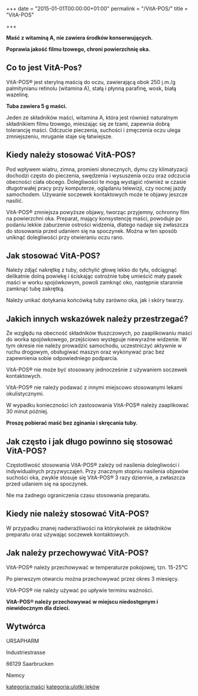 +++
date = "2015-01-01T00:00:00+01:00"
permalink = "/VitA-POS/"
title = "VitA-POS"

+++

**Maść z witaminą A, nie zawiera środków konserwujących.**

**Poprawia jakość filmu łzowego, chroni powierzchnię oka.**

Co to jest VitA-Pos?
--------------------

VitA-POS® jest sterylną maścią do oczu, zawierającą obok 250 j.m./g palmitynianu retinolu (witamina A), stałą i płynną parafinę, wosk, białą wazelinę.

**Tuba zawiera 5 g maści.**

Jeden ze składników maści, witamina A, która jest również naturalnym składnikiem filmu łzowego, mieszając się ze łzami, zapewnia dobrą tolerancję maści. Odczucie pieczenia, suchości i zmęczenia oczu ulega zmniejszeniu, mruganie staje się łatwiejsze.

Kiedy należy stosować VitA-POS?
-------------------------------

Pod wpływem wiatru, zimna, promieni słonecznych, dymu czy klimatyzacji dochodzi często do pieczenia, swędzenia i wysuszenia oczu oraz odczucia obecności ciała obcego. Dolegliwości te mogą wystąpić również w czasie długotrwałej pracy przy komputerze, oglądaniu telewizji, czy nocnej jazdy samochodem. Używanie soczewek kontaktowych może te objawy jeszcze nasilić.

VitA-POS® zmniejsza powyższe objawy, tworząc przyjemny, ochronny film na powierzchni oka. Preparat, mający konsystencję maści, powoduje po podaniu lekkie zaburzenie ostrości widzenia, dlatego nadaje się zwłaszcza do stosowania przed udaniem się na spoczynek. Można w ten sposób uniknąć dolegliwości przy otwieraniu oczu rano.

Jak stosować VitA-POS?
----------------------

Należy zdjąć nakrętkę z tuby, odchylić głowę lekko do tyłu, odciągnąć delikatnie dolną powiekę i ściskając ostrożnie tubę umieścić mały pasek maści w worku spojówkowym, powoli zamknąć oko, następnie starannie zamknąć tubę zakrętką.

Należy unikać dotykania końcówką tuby zarówno oka, jak i skóry twarzy.

Jakich innych wskazówek należy przestrzegać?
--------------------------------------------

Ze względu na obecność składników tłuszczowych, po zaaplikowaniu maści do worka spojówkowego, przejściowo występuje niewyraźne widzenie. W tym okresie nie należy prowadzić samochodu, uczestniczyć aktywnie w ruchu drogowym, obsługiwać maszyn oraz wykonywać prac bez zapewnienia sobie odpowiedniego podparcia.

VitA-POS® nie może być stosowany jednocześnie z używaniem soczewek kontaktowych.

VitA-POS® nie należy podawać z innymi miejscowo stosowanymi lekami okulistycznymi.

W wypadku konieczności ich zastosowania VitA-POS® należy zaaplikować 30 minut później.

**Proszę pobierać maść bez zginania i skręcania tuby.**

Jak często i jak długo powinno się stosować VitA-POS?
-----------------------------------------------------

Częstotliwość stosowania VitA-POS® zależy od nasilenia dolegliwości i indywidualnych przyzwyczajeń. Przy znacznym stopniu nasilenia objawów suchości oka, zwykle stosuje się VitA-POS® 3 razy dziennie, a zwłaszcza przed udaniem się na spoczynek.

Nie ma żadnego ograniczenia czasu stosowania preparatu.

Kiedy nie należy stosować VitA-POS?
-----------------------------------

W przypadku znanej nadwrażliwości na którykolwiek ze składników preparatu oraz używając soczewek kontaktowych.

Jak należy przechowywać VitA-POS?
---------------------------------

VitA-POS® należy przechowywać w temperaturze pokojowej, tzn. 15-25°C

Po pierwszym otwarciu można przechowywać przez okres 3 miesięcy.

VitA-POS® nie należy używać po upływie terminu ważności.

**VitA-POS® należy przechowywać w miejscu niedostępnym i niewidocznym dla dzieci.**

Wytwórca
--------

URSAPHARM

Industriestrasse

66129 Saarbrucken

Niemcy

[kategoria:maści](/atopedia/kategoria:maści "wikilink") [kategoria:ulotki leków](/atopedia/kategoria:ulotki_leków "wikilink")